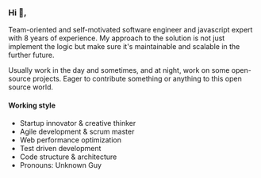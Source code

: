 ### Hi 👋, 

Team-oriented and self-motivated software engineer and javascript expert with 8 years of experience. My approach to the solution is not just implement the logic but make sure it's maintainable and scalable in the further future.

Usually work in the day and sometimes, and at night, work on some open-source projects. Eager to contribute something or anything to this open source world. 

#### Working style
- Startup innovator & creative thinker
- Agile development & scrum master
- Web performance optimization
- Test driven development
- Code structure & architecture
- Pronouns: Unknown Guy
